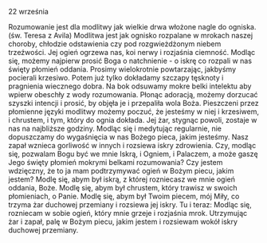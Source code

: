 22 września

Rozumowanie jest dla modlitwy jak wielkie drwa włożone nagle do ogniska. (św. Teresa z Avila)
 Modlitwa jest jak ognisko rozpalane w mrokach naszej choroby, chłodzie odstawienia czy pod rozgwieżdżonym niebem trzeźwości. Jej ogień ogrzewa nas, koi nerwy i rozjaśnia ciemność. Modląc się, możemy najpierw prosić Boga o natchnienie - o iskrę co rozpali w nas święty płomień oddania. Prosimy wielokrotnie powtarzając, jakbyśmy pocierali krzesiwo. Potem już tylko dokładamy szczapy tęsknoty i pragnienia wiecznego dobra. Na bok odsuwamy mokre belki intelektu aby wpierw obeschły z wody rozumowania. Płonąc adoracją, możemy dorzucać szyszki intencji i prosić, by objęła je i przepaliła wola Boża. Pieszczeni przez płomienne języki modlitwy możemy poczuć, że jesteśmy w niej i krzesiwem, i chrustem, i tym, który do ognia dokłada. Jej żar, stygnąc powoli, zostaje w nas na najbliższe godziny. Modląc się i medytując regularnie, nie dopuszczamy do wygaśnięcia w nas Bożego pieca, jakim jesteśmy. Nasz zapał wznieca gorliwość w innych i rozsiewa iskry zdrowienia.
 Czy, modląc się, pozwalam Bogu być we mnie Iskrą, i Ogniem, i Palaczem, a może gaszę Jego święty płomień mokrymi belkami rozumowania? Czy jestem wdzięczny, że to ja mam podtrzymywać ogień w Bożym piecu, jakim jestem?
 Modlę się, abym był iskrą, z której rozniecasz we mnie ogień oddania, Boże. Modlę się, abym był chrustem, który trawisz w swoich płomieniach, o Panie. Modlę się, abym był Twoim piecem, mój Miły, co trzyma żar duchowej przemiany i rozsiewa jej iskry.
Tu i teraz: Modląc się, rozniecam w sobie ogień, który mnie grzeje i rozjaśnia
mrok. Utrzymując żar i zapał, palę w Bożym piecu, jakim jestem i rozsiewam wokół iskry duchowej przemiany.
